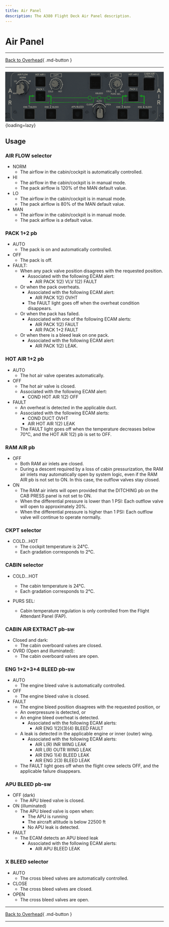 ```yaml
---
title: Air Panel
description: The A380 Flight Deck Air Panel description.
---
```


# Air Panel

---

[Back to Overhead](../overviews/ovhd.md){ .md-button }

---

![Air Panel](../../../assets/a380x-briefing/flight-deck/ovhd/air-panel.png "Air Panel"){loading=lazy}

[//]: # (TODO API Doc Link)

## Usage

### AIR FLOW selector

- NORM
    - The airflow in the cabin/cockpit is automatically controlled.
- HI
    - The airflow in the cabin/cockpit is in manual mode.
    - The pack airflow is 120% of the MAN default value.
- LO
    - The airflow in the cabin/cockpit is in manual mode.
    - The pack airflow is 80% of the MAN default value.
- MAN
    - The airflow in the cabin/cockpit is in manual mode.
    - The pack airflow is a default value.

### PACK 1+2 pb

- AUTO
    - The pack is on and automatically controlled.
- OFF
    - The pack is off.
- FAULT:
    - When any pack valve position disagrees with the requested position.
        - Associated with the following ECAM alert:
            - AIR PACK 1(2) VLV 1(2) FAULT
    - Or when the pack overheats.
        - Associated with the following ECAM alert:
            - AIR PACK 1(2) OVHT
        - The FAULT light goes off when the overheat condition disappears.
    - Or when the pack has failed.
        - Associated with one of the following ECAM alerts:
            - AIR PACK 1(2) FAULT
            - AIR PACK 1+2 FAULT
    - Or when there is a bleed leak on one pack.
        - Associated with the following ECAM alert:
            - AIR PACK 1(2) LEAK.

### HOT AIR 1+2 pb

- AUTO
    - The hot air valve operates automatically.
- OFF
    - The hot air valve is closed.
    - Associated with the following ECAM alert:
        - COND HOT AIR 1(2) OFF
- FAULT
    - An overheat is detected in the applicable duct.
    - Associated with the following ECAM alerts:
        - COND DUCT OVHT
        - AIR HOT AIR 1(2) LEAK
    - The FAULT light goes off when the temperature decreases below 70°C, and the HOT AIR 1(2) pb is set to OFF.

### RAM AIR pb

- OFF
    - Both RAM air inlets are closed.
    - During a descent required by a loss of cabin pressurization, the RAM air inlets may
      automatically open by system logic, even if the RAM AIR pb is not set to ON. In this
      case, the outflow valves stay closed.
- ON
    - The RAM air inlets will open provided that the DITCHING pb on the CAB PRESS panel is not set to ON.
    - When the differential pressure is lower than 1 PSI: Each outflow valve will open to approximately 20%.
    - When the differential pressure is higher than 1 PSI: Each outflow valve will continue to operate normally.

### CKPT selector

- COLD...HOT
    - The cockpit temperature is 24°C.
    - Each gradation corresponds to 2°C.

### CABIN selector

- COLD...HOT
    - The cabin temperature is 24°C.
    - Each gradation corresponds to 2°C.

- PURS SEL:
    - Cabin temperature regulation is only controlled from the Flight Attendant Panel (FAP).

### CABIN AIR EXTRACT pb-sw

- Closed and dark:
    - The cabin overboard valves are closed.
- OVRD (Open and illuminated):
    - The cabin overboard valves are open.

### ENG 1+2+3+4 BLEED pb-sw

- AUTO
    - The engine bleed valve is automatically controlled.
- OFF
    - The engine bleed valve is closed.
- FAULT
    - The engine bleed position disagrees with the requested position, or
    - An overpressure is detected, or
    - An engine bleed overheat is detected.
        - Associated with the following ECAM alerts:
            - AIR ENG 1(2)(3)(4) BLEED FAULT
    - A leak is detected in the applicable engine or inner (outer) wing.
        - Associated with the following ECAM alerts:
            - AIR L(R) INR WING LEAK
            - AIR L(R) OUTR WING LEAK
            - AIR ENG 1(4) BLEED LEAK
            - AIR ENG 2(3) BLEED LEAK
    - The FAULT light goes off when the flight crew selects OFF, and the applicable failure disappears.

### APU BLEED pb-sw

- OFF (dark)
    - The APU bleed valve is closed.
- ON (illuminated)
    - The APU bleed valve is open when:
        - The APU is running
        - The aircraft altitude is below 22500 ft
        - No APU leak is detected.
- FAULT
    - The ECAM detects an APU bleed leak
        - Associated with the following ECAM alerts:
            - AIR APU BLEED LEAK

### X BLEED selector

- AUTO
    - The cross bleed valves are automatically controlled.
- CLOSE
    - The cross bleed valves are closed.
- OPEN
    - The cross bleed valves are open.

---

[Back to Overhead](../overviews/ovhd.md){ .md-button }

---